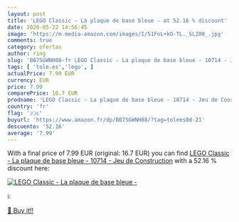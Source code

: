 ```yaml
---
layout: post
title: 'LEGO Classic - La plaque de base bleue - at 52.16 % discount'
date: 2020-05-22 14:56:45
image: 'https://m.media-amazon.com/images/I/51FoL+kO-TL._SL200_.jpg'
comments: true
category: ofertas
author: ring
slug: 'B075GWNH88-fr LEGO Classic - La plaque de base bleue - 10714 - Jeu de...'
tags: [ 'tole.es','lego', ]
actualPrice: 7.99 EUR
currency: EUR
price: 7.99
comparePrice: 16.7 EUR
prodname: 'LEGO Classic - La plaque de base bleue - 10714 - Jeu de Construction'
country: 'fr'
flag: '🇫🇷'
buyurl: 'https://www.amazon.fr/dp/B075GWNH88/?tag=tolees0d-21'
descuento: '52.16'
average: '7.99'
---
```


With a final price of 7.99 EUR (original: 16.7 EUR) you can find [LEGO Classic - La plaque de base bleue - 10714 - Jeu de Construction](https://www.amazon.fr/dp/B075GWNH88/?tag=tolees0d-21) with a  52.16 % discount here:

[![LEGO Classic - La plaque de base bleue -](https://m.media-amazon.com/images/I/51FoL+kO-TL._SL200_.jpg)](https://www.amazon.fr/dp/B075GWNH88/?tag=tolees0d-21)

ℹ️:


[🛒 Buy it!!](https://www.amazon.fr/dp/B075GWNH88/?tag=tolees0d-21)

